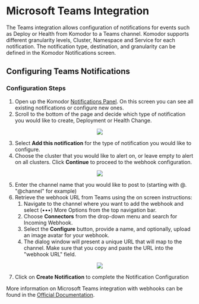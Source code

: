 # Microsoft Teams Integration

The Teams integration allows configuration of notifications for events such as Deploy or Health from Komodor to a Teams channel. Komodor supports different granularity levels, Cluster, Namespace and Service for each notification. The notification type, destination, and granularity can be defined in the Komodor Notifications screen.

##  Configuring Teams Notifications

###  Configuration Steps

1. Open up the Komodor [Notifications Panel](https://app.komodor.com/main/notifications). On this screen you can see all existing notifications or configure new ones.
2. Scroll to the bottom of the page and decide which type of notification you would like to create, Deployment or Health Change.

<p align="center">
  <img src="https://user-images.githubusercontent.com/28837372/140755810-57065b49-739e-4c8c-80b0-2da332364aa9.png" />
</p>

3. Select **Add this notification** for the type of notification you would like to configure.
4. Choose the cluster that you would like to alert on, or leave empty to alert on all clusters. Click **Continue** to proceed to the webhook configuration.

<p align="center">
  <img src="https://user-images.githubusercontent.com/28837372/140756824-9a6e42cb-db05-40a2-83c3-dcd2b5aa7aa8.png" />
</p>

5. Enter the channel name that you would like to post to (starting with @. "@channel" for example)
6. Retrieve the webhook URL from Teams using the on screen instructions:
	1.  Navigate to the channel where you want to add the webhook and select (•••) More Options from the top navigation bar.
	2.  Choose  **Connectors**  from the drop-down menu and search for Incoming Webhook.
	3.  Select the  **Configure**  button, provide a name, and optionally, upload an image avatar for your webhook.
	4.  The dialog window will present a unique URL that will map to the channel. Make sure that you copy and paste the URL into the "webhook URL" field.

<p align="center">
  <img src="https://user-images.githubusercontent.com/28837372/140756915-4686f3c3-defd-4e43-bcb8-246bf63f23b5.png" />
</p>

7. Click on **Create Notification** to complete the Notification Configuration

More information on Microsoft Teams integration with webhooks can be found in the [Official Documentation](https://docs.microsoft.com/en-us/microsoftteams/platform/webhooks-and-connectors/how-to/add-incoming-webhook).
